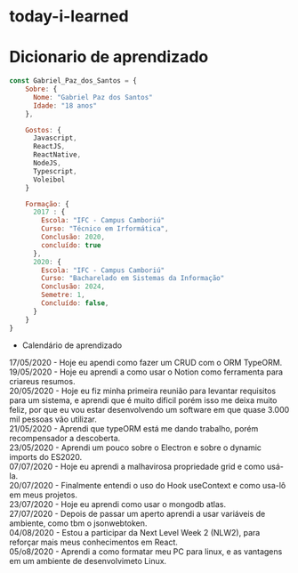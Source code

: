 # today-i-learned

# Dicionario de aprendizado
``` js 
const Gabriel_Paz_dos_Santos = {
    Sobre: {
      Nome: "Gabriel Paz dos Santos"
      Idade: "18 anos"
    },

    Gostos: {
      Javascript, 
      ReactJS, 
      ReactNative, 
      NodeJS,
      Typescript,
      Voleibol
    }

    Formação: {  
      2017 : {
        Escola: "IFC - Campus Camboriú"
        Curso: "Técnico em Irformática",
        Conclusão: 2020,
        concluído: true
      },
      2020: {
        Escola: "IFC - Campus Camboriú"
        Curso: "Bacharelado em Sistemas da Informação"
        Conclusão: 2024,
        Semetre: 1,
        Concluído: false,
      }
    }
}
```

- Calendário de aprendizado

17/05/2020 - Hoje eu apendi como fazer um CRUD com o ORM TypeORM.</br>
19/05/2020 - Hoje eu aprendi a como usar o Notion como ferramenta para criareus resumos.</br>
20/05/2020 - Hoje eu fiz minha primeira reunião para levantar requisitos para um sistema, e aprendi que é muito dificil porém isso me deixa muito feliz, por que eu vou estar desenvolvendo um software em que quase 3.000 mil pessoas vão utilizar.</br>
21/05/2020 - Aprendi que typeORM está me dando trabalho, porém recompensador a descoberta.</br>
23/05/2020 - Aprendi um pouco sobre o Electron e sobre o dynamic imports do ES2020.</br>
07/07/2020 - Hoje eu aprendi a malhavirosa propriedade grid e como usá-la.</br>
20/07/2020 - Finalmente entendi o uso do Hook useContext e como usa-lô em meus projetos.</br>
23/07/2020 - Hoje eu aprendi como usar o mongodb atlas.</br>
27/07/2020 - Depois de passar um aperto aprendi a usar variáveis de ambiente, como tbm o jsonwebtoken.</br>
04/08/2020 - Estou a participar da Next Level Week 2 (NLW2), para reforçar mais meus conhecimentos em React.</br>
05/o8/2020 - Aprendi a como formatar meu PC para linux, e as vantagens em um ambiente de desenvolvimeto Linux.</br>
